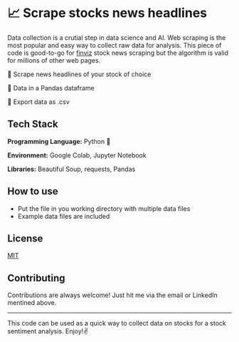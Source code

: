 # 📈 Scrape stocks news headlines 
Data collection is a crutial step in data science and AI. Web scraping is the most popular and easy way to collect raw data for analysis. 
This piece of code is good-to-go for [finviz](https://finviz.com/) stock news scraping but the algorithm is valid for millions of other web pages. 

📌 Scrape news headlines of your stock of choice

📌 Data in a Pandas dataframe  

📌 Export data as .csv

## Tech Stack

**Programming Language:** Python 🐍

**Environment:** Google Colab, Jupyter Notebook

**Libraries:** Beautiful Soup, requests, Pandas

## How to use

 - Put the file in you working directory with multiple data files
 - Example data files are included
 
 
## License

[MIT](https://choosealicense.com/licenses/mit/)

## Contributing

Contributions are always welcome! Just hit me via the email or LinkedIn mentined above. 

----------------------------------------------------------------

This code can be used as a quick way to collect data on stocks for a stock sentiment analysis. Enjoy!✌ 
